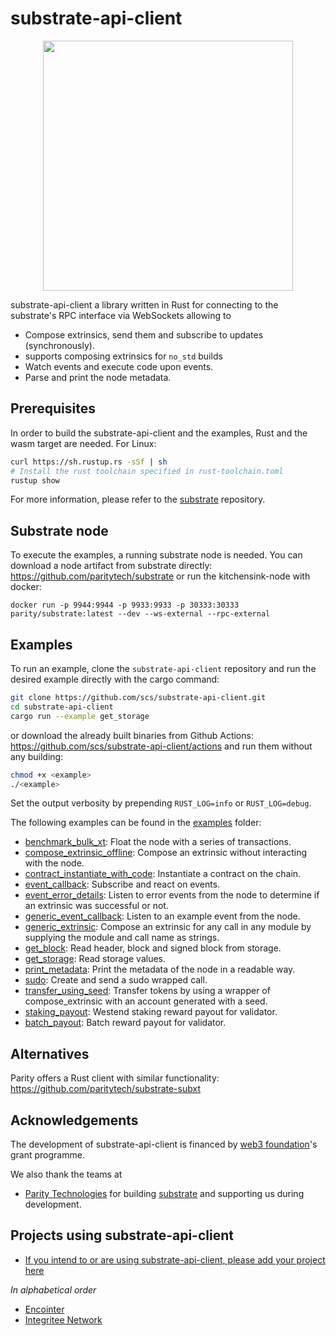 # substrate-api-client

<p align="center">
<img src=./web3_foundation_grants_badge_black.svg width = 400>
</p>

substrate-api-client a library written in Rust for connecting to the substrate's RPC interface via WebSockets allowing to

* Compose extrinsics, send them and subscribe to updates (synchronously).
* supports composing extrinsics for `no_std` builds
* Watch events and execute code upon events.
* Parse and print the node metadata.

## Prerequisites

In order to build the substrate-api-client and the examples, Rust and the wasm target are needed. For Linux:
```bash
curl https://sh.rustup.rs -sSf | sh
# Install the rust toolchain specified in rust-toolchain.toml
rustup show
```
For more information, please refer to the [substrate](https://github.com/paritytech/substrate) repository.

## Substrate node

To execute the examples, a running substrate node is needed. You can download a node artifact from substrate directly: https://github.com/paritytech/substrate
or run the kitchensink-node with docker:

```
docker run -p 9944:9944 -p 9933:9933 -p 30333:30333 parity/substrate:latest --dev --ws-external --rpc-external
```

## Examples

To run an example, clone the `substrate-api-client` repository and run the desired example directly with the cargo command:

```bash
git clone https://github.com/scs/substrate-api-client.git
cd substrate-api-client
cargo run --example get_storage
```
or download the already built binaries from Github Actions: https://github.com/scs/substrate-api-client/actions and run them without any building:

```bash
chmod +x <example>
./<example>
```


Set the output verbosity by prepending `RUST_LOG=info` or `RUST_LOG=debug`.

The following examples can be found in the [examples](/examples) folder:

* [benchmark_bulk_xt](/examples/benchmark_bulk_xt.rs): Float the node with a series of transactions.
* [compose_extrinsic_offline](/examples/compose_extrinsic_offline.rs): Compose an extrinsic without interacting with the node.
* [contract_instantiate_with_code](/examples/contract_instantiate_with_code.rs): Instantiate a contract on the chain.
* [event_callback](/examples/event_callback.rs): Subscribe and react on events.
* [event_error_details](/examples/event_error_details.rs): Listen to error events from the node to determine if an extrinsic was successful or not.
* [generic_event_callback](/examples/generic_event_callback.rs): Listen to an example event from the node.
* [generic_extrinsic](/examples/generic_extrinsic.rs): Compose an extrinsic for any call in any module by supplying the module and call name as strings.
* [get_block](/examples/get_block.rs): Read header, block and signed block from storage.
* [get_storage](/examples/get_storage.rs): Read storage values.
* [print_metadata](/examples/print_metadata.rs): Print the metadata of the node in a readable way.
* [sudo](/examples/sudo.rs): Create and send a sudo wrapped call.
* [transfer_using_seed](/examples/transfer_using_seed.rs): Transfer tokens by using a wrapper of compose_extrinsic with an account generated with a seed.
* [staking_payout](/src/examples/staking_payout.rs): Westend staking reward payout for validator.
* [batch_payout](/src/examples/staking_payout.rs): Batch reward payout for validator.

## Alternatives

Parity offers a Rust client with similar functionality: https://github.com/paritytech/substrate-subxt

## Acknowledgements

The development of substrate-api-client is financed by [web3 foundation](https://web3.foundation/)'s grant programme.

We also thank the teams at

* [Parity Technologies](https://www.parity.io/) for building [substrate](https://github.com/paritytech/substrate) and supporting us during development.

## Projects using substrate-api-client
- [If you intend to or are using substrate-api-client, please add your project here](https://github.com/scs/substrate-api-client/edit/master/README.md)

_In alphabetical order_

- [Encointer](https://github.com/encointer)
- [Integritee Network](https://github.com/integritee-network)
